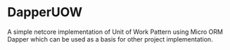 # DapperUOW
A simple netcore implementation of Unit of Work Pattern using Micro ORM Dapper which can be used as a basis for other project implementation.

